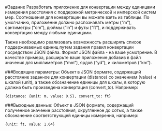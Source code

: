 #Задание 
Разработать приложение для конвертации между единицами измерения расстояния с
поддержкой метрической и имперской систем мер. Соотношения для конвертации вы
можете взять из таблицы. По умолчанию, приложение должно распознавать метры (“m”),
сантиметры (“cm”), дюймы (“in”) и футы (“ft”), и поддерживать конвертацию между любыми
единицами.

Также необходимо реализовать возможность расширять список поддерживаемых единиц
путем задания правил конвертации посредством JSON файла. Формат JSON файла - на
ваше усмотрение. В качестве примера, расширьте ваше приложение добавив в файл
значения для миллиметров (“mm”), ярдов (“yd”), и километров (“km”).

###Входящие параметры:
Объект в JSON формате, содержащий расстояние заданное для конвертации (distance) со
значением (value) и шкалой (unit), a также обозначение единицы для шкалы, в которую
должна быть произведена конвертация (convert_to). Например:

```{distance: {unit: m, value: 0.5}, convert_to: ft}```

###Выходные данные:
Объект в JSON формате, содержащий полученное значение расстояния, округленное до
сотых, а также обозначение соответствующей единицы измерения, например:

```{unit: ft, value: 1.64}```
